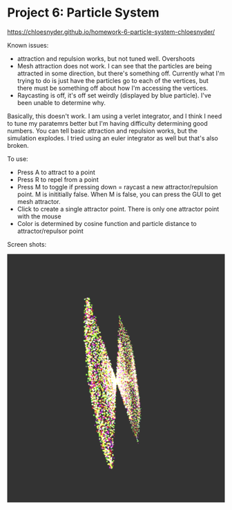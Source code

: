 
# Project 6: Particle System

https://chloesnyder.github.io/homework-6-particle-system-chloesnyder/

Known issues:
- attraction and repulsion works, but not tuned well. Overshoots
- Mesh attraction does not work. I can see that the particles are being attracted in some direction, but there's something off. Currently what I'm trying to do is just have the particles go to each of the vertices, but there must be something off about how I'm accessing the vertices.
- Raycasting is off, it's off set weirdly (displayed by blue particle). I've been unable to determine why.

Basically, this doesn't work. I am using a verlet integrator, and I think I need to tune my paratemrs better but I'm having difficulty determining good numbers. You can tell basic attraction and repulsion works, but the simulation explodes. I tried using an euler integrator as well but that's also broken.

To use:
- Press A to attract to a point
- Press R to repel from a point
- Press M to toggle if pressing down = raycast a new attractor/repulsion point. M is inititially false. When M is false, you can press the GUI to get mesh attractor.
- Click to create a single attractor point. There is only one attractor point with the mouse
- Color is determined by cosine function and particle distance to attractor/repulsor point

Screen shots:

![](attraction.png)
